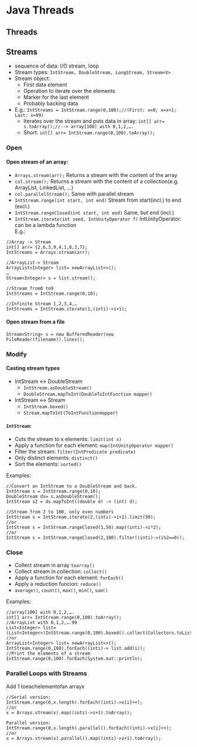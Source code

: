 # Java Threads

## Threads

## Streams
+ sequence of data: I/O stream, loop
+ Stream types: `IntStream, DoubleStream, LongStream, Stream<V>`
+ Stream object:
  + First data element
  + Operation to iterate over the elements
  + Marker for the last element
  + Probably backing data
+ E.g.: `IntStreams = IntStream.range(0,100);//(First: x=0; x=x+1; Last: x=99)`
  + Iterates over the stream and puts data in array: `int[] arr= s.toArray();//--> array[100] with 0,1,2,….`
  + Short: `int[] arr= IntStream.range(0,100).toArray();`

### Open
#### Open stream of an array:
+ `Arrays.stream(arr);` Returns a stream with the content of the array
+ `col.stream();` Returns a stream with the content of a collection(e.g. ArrayList, LinkedList, …)
+ `col.parallelStream();` Same with parallel stream
+ `IntStream.range(int start, int end)` Stream from start(incl.) to end (excl.)
+ `IntStream.rangeClosed(int start, int end)` Same, but end (incl.)
+ `IntStream.iterate(int seed, IntUnityOperator f)` IntUnityOperator: can be a lambda function  
E.g.:  
```
//Array -> Stream
int[] arr= {2,6,3,9,4,1,8,3,7};
IntStreams = Arrays.stream(arr);

//ArrayList-> Stream
ArrayList<Integer> list= newArrayList<>();
…
Stream<Integer> s = list.stream();

//Stream from0 to9
IntStreams = IntStream.range(0,10);

//Infinite Stream 1,2,3,4,…
IntStreams = IntStream.iterate(1,(inti)->i+1);
```

#### Open stream from a file
`Stream<String> s = new BufferedReader(new FileReader(filename)).lines();`

### Modify
#### Casting stream types
+ IntStream <-> DoubleStream
  + `IntStream.asDoubleStream()`
  + `DoubleStream.mapToInt(DoubleToIntFunction mapper)`
+ IntStream <-> Stream
  + `IntStream.boxed()`
  + `Stream.mapToInt(ToIntFunctionmapper)`

#### `IntStream`:
  + Cuts the stream to x elements: `limit(int x)`
  + Apply a function for each element: `map(IntUnityOperator mapper)`
  + Filter the stream: `filter(IntPredicate predicate)`
  + Only distinct elements: `distinct()`
  + Sort the elements: `sorted()`  

Examples:  
```
//Convert an IntStream to a DoubleStream and back.
IntStream s = IntStream.range(0,10);
DoubleStream ds= s.asDoubleStream();
IntStream s2 = ds.mapToInt((double d) -> (int) d);

//Stream from 2 to 100, only even numbers
IntStream s = IntStream.iterate(2,(inti)->i+2).limit(50);
//or
IntStream s = IntStream.rangeClosed(1,50).map((inti)->i*2);
//or
IntStream s = IntStream.rangeClosed(2,100).filter((inti)->(i%2==0));
```

### Close
+ Collect stream in array `toarray()`
+ Collect stream in collection: `collect()`
+ Apply a function for each element: `forEach()`
+ Apply a reduction funcion: `reduce()`
+ `average()`, `count()`, `max()`, `min()`, `sum()`

Examples:
```
//array[100] with 0,1,2,….
int[] arr= IntStream.range(0,100).toArray();
//ArrayList with 0,1,2,….99
List<Integer> list=(List<Integer>)IntStream.range(0,100).boxed().collect(Collectors.toList());
//or 
ArrayList<Integer> list= newArrayList<>();
IntStream.range(0,100).forEach((inti)-> list.add(i));
//Print the elements of a stream
IntStream.range(0,100).forEach(System.out::println);
```

### Parallel Loops with Streams
Add 1 toeachelementofan arrayx
```
//Serial version:
IntStream.range(0,x.length).forEach((inti)->x[i]++);
//or
x = Arrays.stream(x).map((intz)->z+1).toArray();

Parallel version:
IntStream.range(0,x.length).parallel().forEach((inti)->x[i]++);
//or
x = Arrays.stream(x).parallel().map((intz)->z+1).toArray();
```